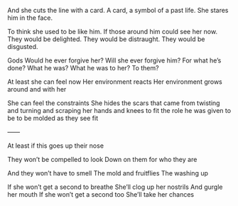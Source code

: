 And she cuts the line with a card. A card, a symbol of a past life. She stares him in the face.

To think she used to be like him.
If those around him could see her now.
They would be delighted.
They would be distraught.
They would be disgusted.

Gods
Would he ever forgive her?
Will she ever forgive him?
For what he’s done? What he was? What he was to her? To them?

At least she can feel now
Her environment reacts
Her environment grows
around and with her

She can feel the constraints
She hides the scars that came from
twisting and turning and scraping her
hands and knees to fit
the role he was given to be
to be molded as they see fit

——

At least if this goes up their nose

They won’t be compelled to look
Down on them for who they are

And they won’t have to smell
The mold and fruitflies
The washing up

If she won’t get a second to breathe
She’ll clog up her nostrils
And gurgle her mouth
If she won’t get a second too
She’ll take her chances